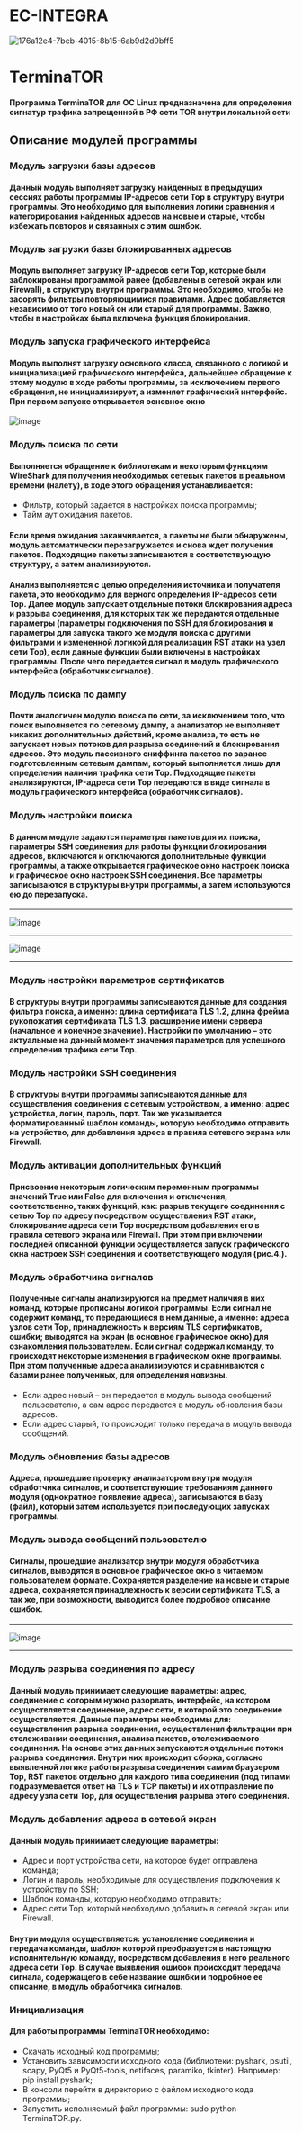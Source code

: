 # EC-INTEGRA
![176a12e4-7bcb-4015-8b15-6ab9d2d9bff5](https://user-images.githubusercontent.com/76482784/197170508-a7b5c1c9-eef0-41e8-81e7-8692668282a2.jpg)
# TerminaTOR
#### Программа TerminaTOR для ОС Linux предназначена для определения сигнатур трафика запрещенной в РФ сети TOR внутри локальной сети
## Описание модулей программы
### Модуль загрузки базы адресов
#### Данный модуль выполняет загрузку найденных в предыдущих сессиях работы программы IP-адресов сети Тор в структуру внутри программы. Это необходимо для выполнения логики сравнения и категорирования найденных адресов на новые и старые, чтобы избежать повторов и связанных с этим ошибок.
### Модуль загрузки базы блокированных адресов
#### Модуль выполняет загрузку IP-адресов сети Тор, которые были заблокированы программой ранее (добавлены в сетевой экран или Firewall), в структуру внутри программы. Это необходимо, чтобы не засорять фильтры повторяющимися правилами. Адрес добавляется независимо от того новый он или старый для программы. Важно, чтобы в настройках была включена функция блокирования.
### Модуль запуска графического интерфейса
#### Модуль выполнят загрузку основного класса, связанного с логикой и инициализацией графического интерфейса, дальнейшее обращение к этому модулю в ходе работы программы, за исключением первого обращения, не инициализирует, а изменяет графический интерфейс. При первом запуске открывается основное окно
 ![image](https://user-images.githubusercontent.com/116355531/197225575-4f9b9b9e-90c2-4d2b-8058-68abfd524fc9.png "Основное оконо")
### Модуль поиска по сети
#### Выполняется обращение к библиотекам и некоторым функциям WireShark для получения необходимых сетевых пакетов в реальном времени (налету), в ходе этого обращения устанавливается: 
* Фильтр, который задается в настройках поиска программы;
* Тайм аут ожидания пакетов.
#### Если время ожидания заканчивается, а пакеты не были обнаружены, модуль автоматически перезагружается и снова ждет получения пакетов. Подходящие пакеты записываются в соответствующую структуру, а затем анализируются.
#### Анализ выполняется с целью определения источника и получателя пакета, это необходимо для верного определения IP-адресов сети Тор. Далее модуль запускает отдельные потоки блокирования адреса и разрыва соединения, для которых так же передаются отдельные параметры (параметры подключения по SSH для блокирования и параметры для запуска такого же модуля поиска с другими фильтрами и измененной логикой для реализации RST атаки на узел сети Тор), если данные функции были включены в настройках программы. После чего передается сигнал в модуль графического интерфейса (обработчик сигналов).
### Модуль поиска по дампу
#### Почти аналогичен модулю поиска по сети, за исключением того, что поиск выполняется по сетевому дампу, а анализатор не выполняет никаких дополнительных действий, кроме анализа, то есть не запускает новых потоков для разрыва соединений и блокирования адресов. Это модуль пассивного сниффинга пакетов по заранее подготовленным сетевым дампам, который выполняется лишь для определения наличия трафика сети Тор. Подходящие пакеты анализируются, IP-адреса сети Тор передаются в виде сигнала в модуль графического интерфейса (обработчик сигналов).
### Модуль настройки поиска
#### В данном модуле задаются параметры пакетов для их поиска, параметры SSH соединения для работы функции блокирования адресов, включаются и отключаются дополнительные функции программы, а также открывается графическое окно настроек поиска и графическое окно настроек SSH соединения. Все параметры записываются в структуры внутри программы, а затем используются ею до перезапуска.
***
![image](https://user-images.githubusercontent.com/116355531/197230599-8413f8d2-5670-46a0-82dc-f8ffd6a46c18.png "Графическое окно настроек поиска")
***
![image](https://user-images.githubusercontent.com/116355531/197231214-45707799-33ae-4d19-b8cb-0e27681529ae.png "Графическое окно настроек SSH соединения")
***
### Модуль настройки параметров сертификатов
#### В структуры внутри программы записываются данные для создания фильтра поиска, а именно: длина сертификата TLS 1.2, длина фрейма рукопожатия сертификата TLS 1.3, расширение имени сервера (начальное и конечное значение). Настройки по умолчанию – это актуальные на данный момент значения параметров для успешного определения трафика сети Тор.
### Модуль настройки SSH соединения
#### В структуры внутри программы записываются данные для осуществления соединения с сетевым устройством, а именно: адрес устройства, логин, пароль, порт. Так же указывается форматированный шаблон команды, которую необходимо отправить на устройство, для добавления адреса в правила сетевого экрана или Firewall.
### Модуль активации дополнительных функций
#### Присвоение некоторым логическим переменным программы значений True или False для включения и отключения, соответственно, таких функций, как: разрыв текущего соединения с сетью Тор по адресу посредством осуществления RST атаки, блокирование адреса сети Тор посредством добавления его в правила сетевого экрана или Firewall. При этом при включении последней описанной функции осуществляется запуск графического окна настроек SSH соединения и соответствующего модуля (рис.4.).
### Модуль обработчика сигналов
#### Полученные сигналы анализируются на предмет наличия в них команд, которые прописаны логикой программы. Если сигнал не содержит команд, то передающиеся в нем данные, а именно: адреса узлов сети Тор, принадлежность к версиям TLS сертификатов, ошибки; выводятся на экран (в основное графическое окно) для ознакомления пользователем. Если сигнал содержал команду, то происходят некоторые изменения в графическом окне программы. При этом полученные адреса анализируются и сравниваются с базами ранее полученных, для определения новизны. 
* Если адрес новый – он передается в модуль вывода сообщений пользователю, а сам адрес передается в модуль обновления базы адресов.
* Если адрес старый, то происходит только передача в модуль вывода сообщений.
### Модуль обновления базы адресов
#### Адреса, прошедшие проверку анализатором внутри модуля обработчика сигналов, и соответствующие требованиям данного модуля (однократное появление адреса), записываются в базу (файл), который затем используется при последующих запусках программы.
### Модуль вывода сообщений пользователю
#### Сигналы, прошедшие анализатор внутри модуля обработчика сигналов, выводятся в основное графическое окно в читаемом пользователем формате. Сохраняется разделение на новые и старые адреса, сохраняется принадлежность к версии сертификата TLS, а так же, при возможности, выводится более подробное описание ошибок.
***
![image](https://user-images.githubusercontent.com/116355531/197232595-479f0f6b-2420-4992-87e6-c48db15b1f72.png "Пример сообщений программы TerminaTOR")
***
### Модуль разрыва соединения по адресу
#### Данный модуль принимает следующие параметры: адрес, соединение с которым нужно разорвать, интерфейс, на котором осуществляется соединение, адрес сети, в которой это соединение осуществляется. Данные параметры необходимы для: осуществления разрыва соединения, осуществления фильтрации при отслеживании соединения, анализа пакетов, отслеживаемого соединения. На основе этих данных запускаются отдельные потоки разрыва соединения. Внутри них происходит сборка, согласно выявленной логике работы разрыва соединения самим браузером Тор, RST пакетов отдельно для каждого типа соединения (под типами подразумевается ответ на TLS и TCP пакеты) и их отправление по адресу узла сети Тор, для осуществления разрыва этого соединения.
### Модуль добавления адреса в сетевой экран
#### Данный модуль принимает следующие параметры: 
- Адрес и порт устройства сети, на которое будет отправлена команда; 
- Логин и пароль, необходимые для осуществления подключения к устройству по SSH; 
- Шаблон команды, которую необходимо отправить; 
- Адрес сети Тор, который необходимо добавить в сетевой экран или Firewall.
#### Внутри модуля осуществляется: установление соединения и передача команды, шаблон которой преобразуется в настоящую исполнительную команду, посредством добавления в него реального адреса сети Тор. В случае выявления ошибок происходит передача сигнала, содержащего в себе название ошибки и подробное ее описание, в модуль обработчика сигналов.
### Инициализация
#### Для работы программы TerminaTOR необходимо:
- Скачать исходный код программы;
- Установить зависимости исходного кода (библиотеки: pyshark, psutil, scapy, PyQt5 и PyQt5-tools, netifaces, paramiko, tkinter). Например: pip install pyshark;
- В консоли перейти в директорию с файлом исходного кода программы;
- Запустить исполняемый файл программы: sudo python TerminaTOR.py.
